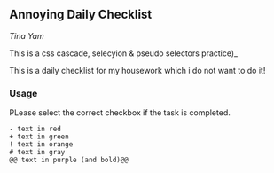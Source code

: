 ## Annoying Daily Checklist
_Tina Yam_

This is a css cascade, selecyion & pseudo selectors practice)_

This is a daily checklist for my housework which i do not want to do it!

### Usage

PLease select the correct checkbox if the task is completed. 

```
- text in red
+ text in green
! text in orange
# text in gray
@@ text in purple (and bold)@@
```
